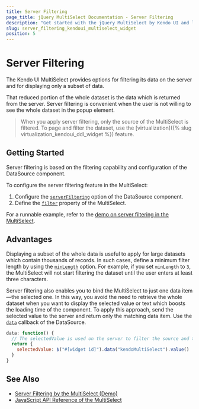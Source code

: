 ```yaml
---
title: Server Filtering
page_title: jQuery MultiSelect Documentation - Server Filtering
description: "Get started with the jQuery MultiSelect by Kendo UI and learn how to filter its data on the server."
slug: server_filtering_kendoui_multiselect_widget
position: 5
---
```


# Server Filtering

The Kendo UI MultiSelect provides options for filtering its data on the server and for displaying only a subset of data.

That reduced portion of the whole dataset is the data which is returned from the server. Server filtering is convenient when the user is not willing to see the whole dataset in the popup element.

> When you apply server filtering, only the source of the MultiSelect is filtered. To page and filter the dataset, use the [virtualization]({% slug virtualization_kendoui_ddl_widget %}) feature.

## Getting Started

Server filtering is based on the filtering capability and configuration of the DataSource component.

To configure the server filtering feature in the MultiSelect:

1. Configure the [`serverFiltering`](/api/javascript/data/datasource/configuration/serverfiltering) option of the DataSource component.
1. Define the [`filter`](/api/javascript/ui/multiselect/configuration/filter) property of the MultiSelect.

For a runnable example, refer to the [demo on server filtering in the MultiSelect](https://demos.telerik.com/kendo-ui/multiselect/serverfiltering).

## Advantages

Displaying a subset of the whole data is useful to apply for large datasets which contain thousands of records. In such cases, define a minimum filter length by using the [`minLength`](/api/javascript/ui/multiselect/configuration/minlength) option. For example, if you set `minLength` to `3`, the MultiSelect will not start filtering the dataset until the user enters at least three characters.

Server filtering also enables you to bind the MultiSelect to just one data item&mdash;the selected one. In this way, you avoid the need to retrieve the whole dataset when you want to display the selected value or text which boosts the loading time of the component. To apply this approach, send the selected value to the server and return only the matching data item. Use the [`data`](/api/javascript/data/datasource/configuration/transport.read.data) callback of the DataSource.

```javascript
data: function() {
  // The selectedValue is used on the server to filter the source and to return only the matching data item.
  return {
    selectedValue: $("#[widget id]").data("kendoMultiSelect").value()
  }
}
```

## See Also

* [Server Filtering by the MultiSelect (Demo)](https://demos.telerik.com/kendo-ui/multiselect/serverfiltering)
* [JavaScript API Reference of the MultiSelect](/api/javascript/ui/multiselect)
